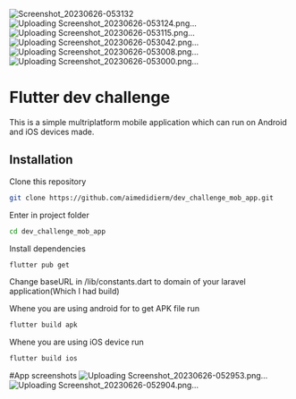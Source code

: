 ![Screenshot_20230626-053132](https://github.com/aimedidierm/dev_challenge_mob_app/assets/73910734/6aba1862-90f2-4357-8b84-d3158cfbe5f2)
![Uploading Screenshot_20230626-053124.png…]()
![Uploading Screenshot_20230626-053115.png…]()
![Uploading Screenshot_20230626-053042.png…]()
![Uploading Screenshot_20230626-053008.png…]()
![Uploading Screenshot_20230626-053000.png…]()
# Flutter dev challenge

This is a simple multriplatform mobile application which can run on Android and iOS devices made.

## Installation

Clone this repository

```bash
git clone https://github.com/aimedidierm/dev_challenge_mob_app.git
```

Enter in project folder

```bash
cd dev_challenge_mob_app
```

Install dependencies

```bash
flutter pub get
```

Change baseURL in /lib/constants.dart to domain of your laravel application(Which I had build)

Whene you are using android for to get APK file run

```bash
flutter build apk
```
Whene you are using iOS device run

```bash
flutter build ios
```
#App screenshots
![Uploading Screenshot_20230626-052953.png…]()
![Uploading Screenshot_20230626-052904.png…]()


